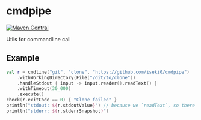 # cmdpipe

[![Maven Central](https://img.shields.io/maven-central/v/space.iseki.cmdpipe/cmdpipe)](https://mvnrepository.com/artifact/space.iseki.cmdpipe/cmdpipe)


Utils for commandline call

## Example

```kotlin
val r = cmdline("git", "clone", "https://github.com/iseki0/cmdpipe")
    .withWorkingDirectory(File("/dit/to/clone"))
    .handleStdout { input -> input.reader().readText() }
    .withTimeout(30_000)
    .execute()
check(r.exitCode == 0) { "Clone failed" }
println("stdout: ${r.stdoutValue}") // because we `readText`, so there's the text
println("stderr: ${r.stderrSnapshot}")
```

